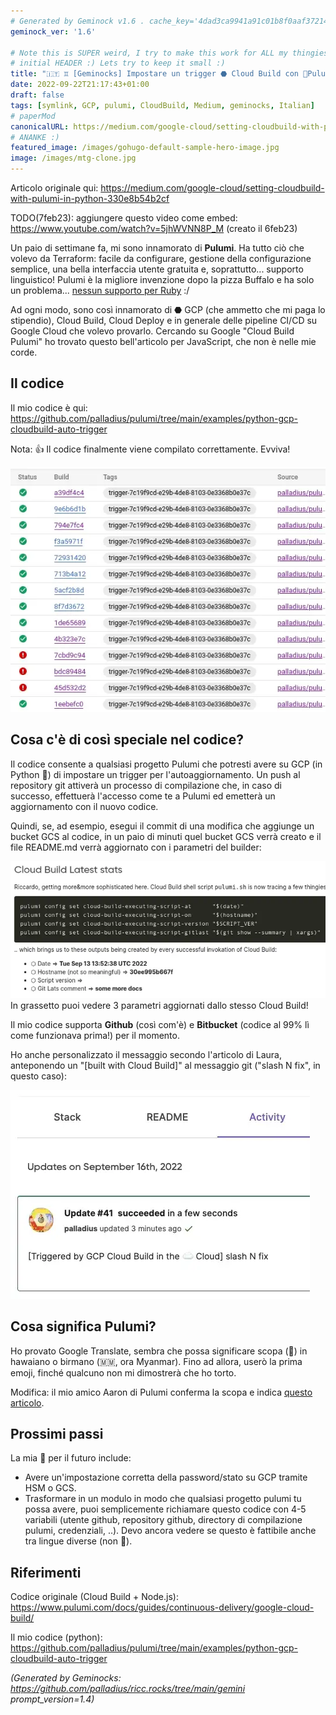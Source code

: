 ```yaml
---
# Generated by Geminock v1.6 . cache_key='4dad3ca9941a91c01b8f0aaf37214cfaa1e22b53c47d93a9f1bec2a1e20dfd89-it.yaml'
geminock_ver: '1.6'

# Note this is SUPER weird, I try to make this work for ALL my thingies so there might be some behavioural clatches in the
# initial HEADER :) Lets try to keep it small :)
title: "🇮🇹 ♊ [Geminocks] Impostare un trigger ⬣ Cloud Build con 🧹Pulumi in 🐍 Python"
date: 2022-09-22T21:17:43+01:00
draft: false
tags: [symlink, GCP, pulumi, CloudBuild, Medium, geminocks, Italian]
# paperMod
canonicalURL: https://medium.com/google-cloud/setting-cloudbuild-with-pulumi-in-python-330e8b54b2cf
# ANANKE :)
featured_image: /images/gohugo-default-sample-hero-image.jpg
image: /images/mtg-clone.jpg
---
```


Articolo originale qui:  https://medium.com/google-cloud/setting-cloudbuild-with-pulumi-in-python-330e8b54b2cf

TODO(7feb23): aggiungere questo video come embed: https://www.youtube.com/watch?v=5jhWVNN8P_M (creato il 6feb23)

Un paio di settimane fa, mi sono innamorato di **Pulumi**. Ha tutto ciò che volevo da Terraform: facile da configurare, gestione della configurazione semplice, una bella interfaccia utente gratuita e, soprattutto... supporto linguistico! Pulumi è la migliore invenzione dopo la pizza Buffalo e ha solo un problema... [nessun supporto per Ruby](https://github.com/pulumi/pulumi/issues/132) :/

Ad ogni modo, sono così innamorato di ⬣ GCP (che ammetto che mi paga lo stipendio), Cloud Build, Cloud Deploy e in generale delle pipeline CI/CD su Google Cloud che volevo provarlo. Cercando su Google "Cloud Build Pulumi" ho trovato questo bell'articolo per JavaScript, che non è nelle mie corde.

## Il codice

Il mio codice è qui: https://github.com/palladius/pulumi/tree/main/examples/python-gcp-cloudbuild-auto-trigger

Nota: 👍 Il codice finalmente viene compilato correttamente. Evviva!

![cb-trigger-list](01-cb-trigger-list.webp)


## Cosa c'è di così speciale nel codice?

Il codice consente a qualsiasi progetto Pulumi che potresti avere su GCP (in Python 🐍) di impostare un trigger per l'autoaggiornamento. Un push al repository git attiverà un processo di compilazione che, in caso di successo, effettuerà l'accesso come te a Pulumi ed emetterà un aggiornamento con il nuovo codice.

Quindi, se, ad esempio, esegui il commit di una modifica che aggiunge un bucket GCS al codice, in un paio di minuti quel bucket GCS verrà creato e il file README.md verrà aggiornato con i parametri del builder:

![cb-trigger-list](02-pulumi-commands.webp)
In grassetto puoi vedere 3 parametri aggiornati dallo stesso Cloud Build!

Il mio codice supporta **Github** (così com'è) e **Bitbucket** (codice al 99% lì come funzionava prima!) per il momento.

Ho anche personalizzato il messaggio secondo l'articolo di Laura, anteponendo un "[built with Cloud Build]" al messaggio git ("slash N fix", in questo caso):

![View on Pulumi website](03-trigger-build-on-pulumi-site.webp)

## Cosa significa Pulumi?

Ho provato Google Translate, sembra che possa significare scopa (🧹) in hawaiano o birmano (🇲🇲, ora Myanmar). Fino ad allora, userò la prima emoji, finché qualcuno non mi dimostrerà che ho torto.

Modifica: il mio amico Aaron di Pulumi conferma la scopa e indica [questo articolo](http://joeduffyblog.com/2018/06/18/hello-pulumi/).

##  Prossimi passi
La mia 📝 per il futuro include:

* Avere un'impostazione corretta della password/stato su GCP tramite HSM o GCS.
* Trasformare in un modulo in modo che qualsiasi progetto pulumi tu possa avere, puoi semplicemente richiamare questo codice con 4-5 variabili (utente github, repository github, directory di compilazione pulumi, credenziali, ..). Devo ancora vedere se questo è fattibile anche tra lingue diverse (non 🐍).

## Riferimenti

Codice originale (Cloud Build + Node.js): https://www.pulumi.com/docs/guides/continuous-delivery/google-cloud-build/

Il mio codice (python): https://github.com/palladius/pulumi/tree/main/examples/python-gcp-cloudbuild-auto-trigger


*(Generated by Geminocks: https://github.com/palladius/ricc.rocks/tree/main/gemini prompt_version=1.4)*
